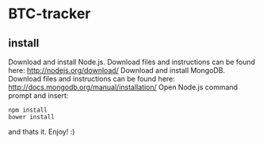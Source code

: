 # BTC-tracker

## install

Download and install Node.js. Download files and instructions can be found here: http://nodejs.org/download/
Download and install MongoDB. Download files and instructions can be found here: http://docs.mongodb.org/manual/installation/
Open Node.js command prompt and insert:
```
npm install
bower install
```

and thats it. Enjoy! :)
